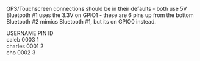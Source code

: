GPS/Touchscreen connections should be in their defaults - both use 5V
Bluetooth #1 uses the 3.3V on GPIO1 - these are 6 pins up from the bottom
Bluetooth #2 mimics Bluetooth #1, but its on GPIO0 instead.

USERNAME  PIN   ID<br />
caleb     0003  1<br />
charles   0001  2<br />
cho       0002  3<br />
